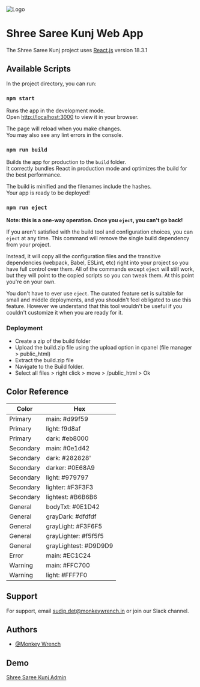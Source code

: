 ![Logo](https://vadhuu.com/static/media/logo.38ec35200b67031298a5.gif)

# Shree Saree Kunj Web App

The Shree Saree Kunj project uses [React.js](https://react.dev/) version 18.3.1

## Available Scripts

In the project directory, you can run:

### `npm start`

Runs the app in the development mode.\
Open [http://localhost:3000](http://localhost:3000) to view it in your browser.

The page will reload when you make changes.\
You may also see any lint errors in the console.

### `npm run build`

Builds the app for production to the `build` folder.\
It correctly bundles React in production mode and optimizes the build for the best performance.

The build is minified and the filenames include the hashes.\
Your app is ready to be deployed!

### `npm run eject`

**Note: this is a one-way operation. Once you `eject`, you can't go back!**

If you aren't satisfied with the build tool and configuration choices, you can `eject` at any time. This command will remove the single build dependency from your project.

Instead, it will copy all the configuration files and the transitive dependencies (webpack, Babel, ESLint, etc) right into your project so you have full control over them. All of the commands except `eject` will still work, but they will point to the copied scripts so you can tweak them. At this point you're on your own.

You don't have to ever use `eject`. The curated feature set is suitable for small and middle deployments, and you shouldn't feel obligated to use this feature. However we understand that this tool wouldn't be useful if you couldn't customize it when you are ready for it.

### Deployment

- Create a zip of the build folder
- Upload the build.zip file using the upload option in cpanel (file manager > public_html)
- Extract the build.zip file
- Navigate to the Build folder. 
- Select all files > right click > move > /public_html > Ok
## Color Reference

| Color             | Hex                                                                |
| ----------------- | ------------------------------------------------------------------ |
| Primary | main: #d99f59|
| Primary | light: f9d8af |
| Primary | dark: #eb8000 |
| Secondary | main: #0e1d42 |
| Secondary | dark: #282828' |
| Secondary | darker: #0E68A9 |
| Secondary | light: #979797 |
| Secondary | lighter: #F3F3F3 |
| Secondary | lightest: #B6B6B6 |
| General | bodyTxt: #0E1D42 |
| General | grayDark: #dfdfdf |
| General | grayLight: #F3F6F5 |
| General | grayLighter: #f5f5f5 |
| General | grayLightest: #D9D9D9 |
| Error | main: #EC1C24 |
| Warning | main: #FFC700 |
| Warning | light: #FFF7F0 |

## Support

For support, email sudip.det@monkeywrench.in or join our Slack channel.


## Authors

- [@Monkey Wrench](https://www.monkeywrench.in/)


## Demo

[Shree Saree Kunj Admin](https://admin.vadhuu.com/)